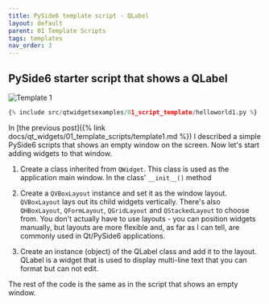```yaml
---
title: PySide6 template script - QLabel
layout: default
parent: 01 Template Scripts
tags: templates
nav_order: 3
---
```


## PySide6 starter script that shows a QLabel

![Template 1](/blog/images/qtwidgetsexamples/01_template_scripts/helloworld1.png)

```python
{% include src/qtwidgetsexamples/01_script_template/helloworld1.py %}
```

In [the previous post]({% link docs/qt_widgets/01_template_scripts/template1.md %}) I described a simple PySide6 scripts that shows an empty  window on the screen. Now let's start adding widgets to that window.

1. Create a class inherited from `QWidget`. This class is used as the application main window. In the class' `__init__()` method

2. Create a `QVBoxLayout` instance and set it as the window layout. `QVBoxLayout` lays out its child widgets vertically. There's also `QHBoxLayout`, `QFormLayout`, `QGridLayout` and `QStackedLayout` to choose from. You don't actually have to use layouts - you can position widgets manually, but layouts are more flexible and, as far as I can tell, are commonly used in Qt/PySide6 applications.

3. Create an instance (object) of the QLabel class and add it to the layout. QLabel is a widget that is used to display multi-line text that you can format but can not edit.

The rest of the code is the same as in the script that shows an empty window.